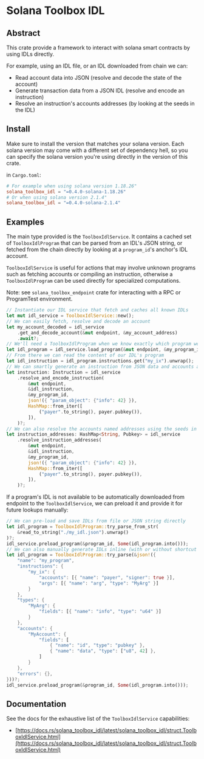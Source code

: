 # Solana Toolbox IDL

## Abstract

This crate provide a framework to interact with solana smart contracts by using IDLs directly.

For example, using an IDL file, or an IDL downloaded from chain we can:

- Read account data into JSON (resolve and decode the state of the account)
- Generate transaction data from a JSON IDL (resolve and encode an instruction)
- Resolve an instruction's accounts addresses (by looking at the seeds in the IDL)

## Install

Make sure to install the version that matches your solana version.
Each solana version may come with a different set of dependency hell, so you can specify the solana version you're using directly in the version of this crate.

in `Cargo.toml`:

```toml
# For example when using solana version 1.18.26"
solana_toolbox_idl = "=0.4.0-solana-1.18.26"
# Or when using solana version 2.1.4"
solana_toolbox_idl = "=0.4.0-solana-2.1.4"
```

## Examples

The main type provided is the `ToolboxIdlService`. It contains a cached set of `ToolboxIdlProgram` that can be parsed from an IDL's JSON string, or fetched from the chain directly by looking at a `program_id`'s anchor's IDL account.

`ToolboxIdlService` is useful for actions that may involve unknown programs such as fetching accounts or compiling an instruction, otherwise a `ToolboxIdlProgram` can be used directly for specialized computations.

Note: see `solana_toolbox_endpoint` crate for interacting with a RPC or ProgramTest environment.

```rust
// Instantiate our IDL service that fetch and caches all known IDLs
let mut idl_service = ToolboxIdlService::new();
// We can easily fetch, resolve and decode an account
let my_account_decoded = idl_service
    .get_and_decode_account(&mut endpoint, &my_account_address)
    .await?;
// We'll need a ToolboxIdlProgram when we know exactly which program we're using
let idl_program = idl_service.load_program(&mut endpoint, &my_program_id).await?;
// From there we can read the content of our IDL's program
let idl_instruction = idl_program.instructions.get("my_ix").unwrap();
// We can smartly generate an instruction from JSON data and accounts addresses
let instruction: Instruction = idl_service
    .resolve_and_encode_instruction(
        &mut endpoint,
        &idl_instruction,
        &my_program_id,
        json!({ "param_object": {"info": 42} }),
        HashMap::from_iter([
            ("payer".to_string(), payer.pubkey()),
        ]),
    )?;
// We can also resolve the accounts named addresses using the seeds in the IDL
let instruction_addresses: HashMap<String, Pubkey> = idl_service
    .resolve_instruction_addresses(
        &mut endpoint,
        &idl_instruction,
        &my_program_id,
        json!({ "param_object": {"info": 42} }),
        HashMap::from_iter([
            ("payer".to_string(), payer.pubkey()),
        ]),
    )?;
```

If a program's IDL is not available to be automatically downloaded from endpoint to the `ToolboxIdlService`, we can preload it and provide it for future lookups manually:

```rust
// We can pre-load and save IDLs from file or JSON string directly
let idl_program = ToolboxIdlProgram::try_parse_from_str(
    &read_to_string("./my_idl.json").unwrap()
)?;
idl_service.preload_program(&program_id, Some(idl_program.into()));
// We can also manually generate IDLs inline (with or without shortcut syntax)
let idl_program = ToolboxIdlProgram::try_parse(&json!({
    "name": "my_program",
    "instructions": {
        "my_ix": {
            "accounts": [{ "name": "payer", "signer": true }],
            "args": [{ "name": "arg", "type": "MyArg" }]
        }
    },
    "types": {
        "MyArg": {
            "fields": [{ "name": "info", "type": "u64" }]
        }
    },
    "accounts": {
        "MyAccount": {
            "fields": [
                { "name": "id", "type": "pubkey" },
                { "name": "data", "type": ["u8", 42] },
            ]
        }
    },
    "errors": {},
}))?;
idl_service.preload_program(&program_id, Some(idl_program.into()));
```

## Documentation

See the docs for the exhaustive list of the `ToolboxIdlService` capabilities:

- [https://docs.rs/solana_toolbox_idl/latest/solana_toolbox_idl/struct.ToolboxIdlService.html](https://docs.rs/solana_toolbox_idl/latest/solana_toolbox_idl/struct.ToolboxIdlService.html)
